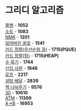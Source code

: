# 그리디 알고리즘
[물병](https://github.com/wayandway/algorithms-cpp/blob/master/BOJ/Greedy/1052.cpp) - **1052** <br>
[소트](https://github.com/wayandway/algorithms-cpp/blob/master/BOJ/Greedy/1083.cpp) - **1083** <br>
[NMK](https://github.com/wayandway/algorithms-cpp/blob/master/BOJ/Greedy/1201.cpp) - **1201** <br>
[잃어버린 괄호](https://github.com/wayandway/algorithms-cpp/blob/master/BOJ/Greedy/1541.cpp) - **1541** <br>
[카드 정렬(우선순위 큐)](https://github.com/wayandway/algorithms-cpp/blob/master/BOJ/Greedy/1715_PQUE.cpp) - **1715(PQUE)** <br>
[카드 정렬(힙)](https://github.com/wayandway/algorithms-cpp/blob/master/BOJ/Greedy/1715_HEAP.cpp) - **1715(HEAP)** <br>
[수 묶기](https://github.com/wayandway/algorithms-cpp/blob/master/BOJ/Greedy/1744.cpp) - **1744** <br>
[신입 사원](https://github.com/wayandway/algorithms-cpp/blob/master/BOJ/Greedy/1946.cpp) - **1946** <br>
[로프](https://github.com/wayandway/algorithms-cpp/blob/master/BOJ/Greedy/2217.cpp) - **2217** <br>
[설탕 배달](https://github.com/wayandway/algorithms-cpp/blob/master/BOJ/Greedy/2839.cpp) - **2839** <br>
[책 나눠주기](https://github.com/wayandway/algorithms-cpp/blob/master/BOJ/Greedy/9576.cpp) - **9576** <br>
[30](https://github.com/wayandway/algorithms-cpp/blob/master/BOJ/Greedy/10610.cpp) - **10610** <br>
[ATM](https://github.com/wayandway/algorithms-cpp/blob/master/BOJ/Greedy/11399.cpp) - **11399** <br>
[A->B](https://github.com/wayandway/algorithms-cpp/blob/master/BOJ/Greedy/16953.cpp) - **16953** <br>